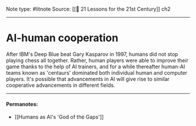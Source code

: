 Note type: #litnote
Source: [[📖 21 Lessons for the 21st Century]] ch2

---
# AI-human cooperation
After IBM's Deep Blue beat Gary Kasparov in 1997, humans did not stop playing chess all together. Rather, human players were able to improve their game thanks to the help of AI trainers, and for a while thereafter human-AI teams known as 'centaurs' dominated both individual human and computer players. It's possible that advancements in AI will give rise to similar cooperative advancements in different fields.

---
#### Permanotes:
- [[Humans as AI's 'God of the Gaps']]